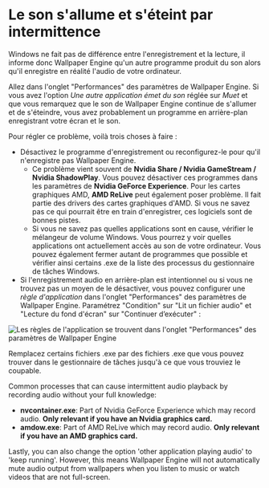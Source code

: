 # Le son s'allume et s'éteint par intermittence

Windows ne fait pas de différence entre l'enregistrement et la lecture, il informe donc Wallpaper Engine qu'un autre programme produit du son alors qu'il enregistre en réalité l'audio de votre ordinateur.

Allez dans l'onglet "Performances" des paramètres de Wallpaper Engine. Si vous avez l'option *Une autre application émet du son* réglée sur *Muet* et que vous remarquez que le son de Wallpaper Engine continue de s'allumer et de s'éteindre, vous avez probablement un programme en arrière-plan enregistrant votre écran et le son.

Pour régler ce problème, voilà trois choses à faire :

* Désactivez le programme d'enregistrement ou reconfigurez-le pour qu'il n'enregistre pas Wallpaper Engine.
    * Ce problème vient souvent de **Nvidia Share / Nvidia GameStream / Nvidia ShadowPlay**. Vous pouvez désactiver ces programmes dans les paramètres de **Nvidia GeForce Experience**. Pour les cartes graphiques AMD, **AMD ReLive** peut également poser problème. Il fait partie des drivers des cartes graphiques d'AMD. Si vous ne savez pas ce qui pourrait être en train d'enregistrer, ces logiciels sont de bonnes pistes.
    * Si vous ne savez pas quelles applications sont en cause, vérifier le mélangeur de volume Windows. Vous pourrez y voir quelles applications ont actuellement accès au son de votre ordinateur. Vous pouvez également fermer autant de programmes que possible et vérifier ainsi certains .exe de la liste des processus du gestionnaire de tâches Windows.
* Si l'enregistrement audio en arrière-plan est intentionnel ou si vous ne trouvez pas un moyen de le désactiver, vous pouvez configurer une *règle d'application* dans l'onglet "Performances" des paramètres de Wallpaper Engine. Paramétrez "Condition" sur "Lit un fichier audio" et "Lecture du fond d'écran" sur "Continuer d’exécuter" :

![Les règles de l'application se trouvent dans l'onglet "Performances" des paramètres de Wallpaper Engine](./applicationrule.png)

Remplacez certains fichiers .exe par des fichiers .exe que vous pouvez trouver dans le gestionnaire de tâches jusqu'à ce que vous trouviez le coupable.

Common processes that can cause intermittent audio playback by recording audio without your full knowledge:

* **nvcontainer.exe**: Part of Nvidia GeForce Experience which may record audio. **Only relevant if you have an Nvidia graphics card.**
* **amdow.exe**: Part of AMD ReLive which may record audio. **Only relevant if you have an AMD graphics card.**

Lastly, you can also change the option 'other application playing audio' to 'keep running'. However, this means Wallpaper Engine will not automatically mute audio output from wallpapers when you listen to music or watch videos that are not full-screen.
